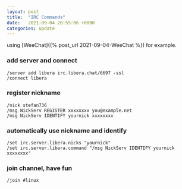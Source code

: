 ```yaml
---
layout: post
title:  "IRC Commands"
date:   2021-09-04 20:55:06 +0000
categories: update
---
```


using [WeeChat]({% post_url 2021-09-04-WeeChat %}) for example.

### add server and connect
```
/server add libera irc.libera.chat/6697 -ssl
/connect libera
```

### register nickname
```
/nick stefan736
/msg NickServ REGISTER xxxxxxxx you@example.net
/msg NickServ IDENTIFY yournick xxxxxxxx
```

### automatically use nickname and identify
```
/set irc.server.libera.nicks "yournick"
/set irc.server.libera.command "/msg NickServ IDENTIFY yournick xxxxxxxx"
```

### join channel, have fun
```
/join #linux
```
